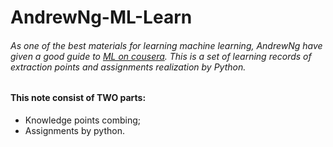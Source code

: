 # AndrewNg-ML-Learn
###### As one of the best materials for learning machine learning, AndrewNg have given a good guide to [ML on cousera](https://www.coursera.org/learn/machine-learning?). This is a set of learning records of extraction points and assignments realization by Python.
#### This note consist of TWO parts:  
- Knowledge points combing;  
- Assignments by python.  

